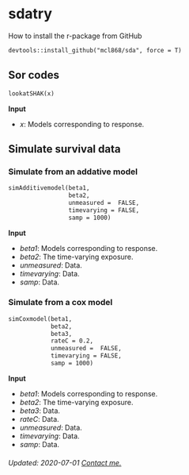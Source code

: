 # sdatry
How to install the r-package from GitHub

```markdown
devtools::install_github("mcl868/sda", force = T)
```

## Sor codes
```markdown
lookatSHAK(x)
```
**Input**
- *x*:  Models corresponding to response.

## Simulate survival data
### Simulate from an addative model
```markdown
simAdditivemodel(beta1,
                 beta2,
                 unmeasured =  FALSE,
                 timevarying = FALSE,
                 samp = 1000)
```
**Input**
- *beta1*:  Models corresponding to response.
- *beta2*: The time-varying exposure.
- *unmeasured*:     Data.
- *timevarying*:     Data.
- *samp*:     Data.

### Simulate from a cox model
```markdown
simCoxmodel(beta1,
            beta2,
            beta3,
            rateC = 0.2,
            unmeasured =  FALSE,
            timevarying = FALSE,
            samp = 1000)

```
**Input**
- *beta1*:  Models corresponding to response.
- *beta2*: The time-varying exposure.
- *beta3*:     Data.
- *rateC*:     Data.
- *unmeasured*:     Data.
- *timevarying*:     Data.
- *samp*:     Data.

<h6> Updated: 2020-07-01
<a href="mailto:thomas.maltesen@proton.me">Contact me.</a>
